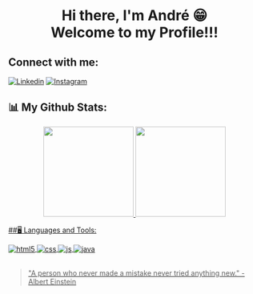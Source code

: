 <h1 align="center">
  Hi there, I'm André 😁
  <br />
  Welcome to my Profile!!!
</h1>

## Connect with me:
[![Linkedin](https://img.shields.io/badge/LinkedIn-0077B5?style=for-the-badge&logo=linkedin&logoColor=white)](https://www.linkedin.com/in/andr%C3%A9-castro-3ab614178/)
[![Instagram](https://img.shields.io/badge/Instagram-E4405F?style=for-the-badge&logo=instagram&logoColor=white)](https://www.instagram.com/andre_ivan95/)


## 📊 My Github Stats:
<div align="center">
  <a href="https://github.com/andreivan245">
  <img height="180em" src="https://github-readme-stats.vercel.app/api?username=andreivan245&show_icons=true&theme=dracula&include_all_commits=true&count_private=true"/>
  <img height="180em" src="https://github-readme-stats.vercel.app/api/top-langs/?username=andreivan245&layout=compact&langs_count=7&theme=dracula"/>
</div>


##🖥️ Languages and Tools:

<div style="display: inline_block">
  <img align="center" alt="html5" src="https://img.shields.io/badge/HTML5-E34F26?style=for-the-badge&logo=html5&logoColor=white" />
  <img align="center" alt="css" src="https://img.shields.io/badge/CSS3-1572B6?style=for-the-badge&logo=css3&logoColor=white" />
  <img align="center" alt="js" src="https://img.shields.io/badge/JavaScript-F7DF1E?style=for-the-badge&logo=javascript&logoColor=black" />
  <img align="center" alt="java" src="https://img.shields.io/badge/Java-ED8B00?style=for-the-badge&logo=java&logoColor=white" />
 </div><br/>



>"A person who never made a mistake never tried anything new."
>-Albert Einstein
